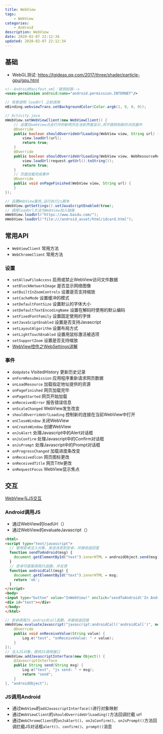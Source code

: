 ```yaml
---
title: WebView
tags: 
    - WebView
categories: 
    - Android
description: WebView
date: 2020-02-07 22:12:34
updated: 2020-02-07 22:12:34
---
```


## 基础

+ WebGL测试: https://tgideas.qq.com/2017/three/shader/particle-gpu/gpu.html

```xml
<!--AndroidManifest.xml：联网权限-->
<uses-permission android:name="android.permission.INTERNET"/>
```

```java
// 背景透明 loadUrl 之前调用
mBinding.webviewTrans.setBackgroundColor(Color.argb(1, 0, 0, 0));

// Activity.java
mWebView.setWebViewClient(new WebViewClient() {
    // 设置在webView点击打开的新网页在当前界面显示,而不跳转到新的浏览器中
    @Override
    public boolean shouldOverrideUrlLoading(WebView view, String url) {
        view.loadUrl(url);
        return true;
    }
    @Override
    public boolean shouldOverrideUrlLoading(WebView view, WebResourceRequest request) {
        view.loadUrl(request.getUrl().toString());
        return true;
    }
    // 页面加载完成事件
    @Override
    public void onPageFinished(WebView view, String url) {
    }
});

// 设置WebView属性,运行执行js脚本
mWebView.getSettings().setJavaScriptEnabled(true);
// 调用loadUrl方法为WebView加入链接
mWebView.loadUrl("https://www.baidu.com/");
mWebView.loadUrl("file:///android_asset/html/idcard.html");
```

## 常用API

+ `WebViewClient` 常用方法
+ `WebChromeClient` 常用方法

### 设置

+ `setAllowFileAccess` 启用或禁止WebView访问文件数据
+ `setBlockNetworkImage` 是否显示网络图像
+ `setBuiltInZoomControls` 设置是否支持缩放
+ `setCacheMode` 设置缓冲的模式
+ `setDefaultFontSize` 设置默认的字体大小
+ `setDefaultTextEncodingName` 设置在解码时使用的默认编码
+ `setFixedFontFamily` 设置固定使用的字体
+ `setJavaSciptEnabled` 设置是否支持Javascript
+ `setLayoutAlgorithm` 设置布局方式
+ `setLightTouchEnabled` 设置用鼠标激活被选项
+ `setSupportZoom` 设置是否支持缩放
+ [WebView控件之WebSettings详解](https://www.jianshu.com/p/0d7d429bd216)

### 事件

+ `doUpdate` VisitedHistory 更新历史记录
+ `onFormResubmission` 应用程序重新请求网页数据
+ `onLoadResource` 加载指定地址提供的资源
+ `onPageFinished` 网页加载完毕
+ `onPageStarted` 网页开始加载
+ `onReceivedError` 报告错误信息
+ `onScaleChanged` WebView发生改变
+ `shouldOverrideUrlLoading` 控制新的连接在当前WebView中打开
+ `onCloseWindow` 关闭WebView
+ `onCreateWindow` 创建WebView
+ `onJsAlert` 处理Javascript中的Alert对话框
+ `onJsConfirm` 处理Javascript中的Confirm对话框
+ `onJsPrompt` 处理Javascript中的Prompt对话框
+ `onProgressChanged` 加载进度条改变
+ `onReceivedlcon` 网页图标更改
+ `onReceivedTitle` 网页Title更改
+ `onRequestFocus` WebView显示焦点

## 交互

[WebView与JS交互](https://blog.csdn.net/carson_ho/article/details/64904691/)

### Android调用JS

+ 通过WebView的loadUrl（）
+ 通过WebView的evaluateJavascript（）

```html
<html>
<script type="text/javascript">
  // 使用安卓注入对象，发送消息到安卓，并接收返回值
  function sendToAndroid(msg) {
    document.getElementById("text").innerHTML = androidObject.send(msg);
  }
  // 安卓可直接调用JS函数，并反馈
  function androidCall(msg) {
    document.getElementById("text").innerHTML = msg;
    return 'ok';
  }
</script>
<body>
<input type="button" value="InWebView!" onclick="sendToAndroid('In Android land')">
<div id="text"></div>
</body>
</html>
```

```java
// 安卓调用JS androidCall函数，并接收返回值
mWebView.evaluateJavascript("javascript:androidCall('androidCall')", new ValueCallback<String>() {
    @Override
    public void onReceiveValue(String value) {
        Log.e("test", "onReceiveValue: " + value);
    }
});
// 注入JS对象，提供JS调用接口
mWebView.addJavascriptInterface(new Object() {
    @JavascriptInterface
    public String send(String msg) {
        Log.e("test", "js send: " + msg);
        return "send";
    }
}, "androidObject");
```

### JS调用Android

+ 通过`WebView`的`addJavascriptInterface()`进行对象映射
+ 通过`WebViewClient`的`shouldOverrideUrlLoading()`方法回调拦截 url
+ 通过`WebChromeClient`的`onJsAlert()`、`onJsConfirm()`、`onJsPrompt()`方法回调拦截JS对话框`alert()`、`confirm()`、`prompt()`消息
